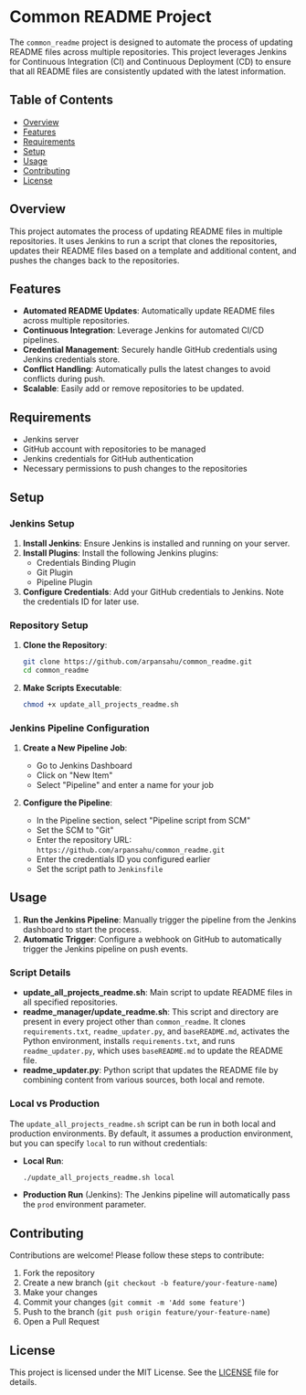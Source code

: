 
# Common README Project

The `common_readme` project is designed to automate the process of updating README files across multiple repositories. This project leverages Jenkins for Continuous Integration (CI) and Continuous Deployment (CD) to ensure that all README files are consistently updated with the latest information.

## Table of Contents

- [Overview](#overview)
- [Features](#features)
- [Requirements](#requirements)
- [Setup](#setup)
- [Usage](#usage)
- [Contributing](#contributing)
- [License](#license)

## Overview

This project automates the process of updating README files in multiple repositories. It uses Jenkins to run a script that clones the repositories, updates their README files based on a template and additional content, and pushes the changes back to the repositories.

## Features

- **Automated README Updates**: Automatically update README files across multiple repositories.
- **Continuous Integration**: Leverage Jenkins for automated CI/CD pipelines.
- **Credential Management**: Securely handle GitHub credentials using Jenkins credentials store.
- **Conflict Handling**: Automatically pulls the latest changes to avoid conflicts during push.
- **Scalable**: Easily add or remove repositories to be updated.

## Requirements

- Jenkins server
- GitHub account with repositories to be managed
- Jenkins credentials for GitHub authentication
- Necessary permissions to push changes to the repositories

## Setup

### Jenkins Setup

1. **Install Jenkins**: Ensure Jenkins is installed and running on your server.
2. **Install Plugins**: Install the following Jenkins plugins:
   - Credentials Binding Plugin
   - Git Plugin
   - Pipeline Plugin
3. **Configure Credentials**: Add your GitHub credentials to Jenkins. Note the credentials ID for later use.

### Repository Setup

1. **Clone the Repository**:
   ```sh
   git clone https://github.com/arpansahu/common_readme.git
   cd common_readme
   ```

2. **Make Scripts Executable**:
   ```sh
   chmod +x update_all_projects_readme.sh
   ```

### Jenkins Pipeline Configuration

1. **Create a New Pipeline Job**:
   - Go to Jenkins Dashboard
   - Click on "New Item"
   - Select "Pipeline" and enter a name for your job

2. **Configure the Pipeline**:
   - In the Pipeline section, select "Pipeline script from SCM"
   - Set the SCM to "Git"
   - Enter the repository URL: `https://github.com/arpansahu/common_readme.git`
   - Enter the credentials ID you configured earlier
   - Set the script path to `Jenkinsfile`

## Usage

1. **Run the Jenkins Pipeline**: Manually trigger the pipeline from the Jenkins dashboard to start the process.
2. **Automatic Trigger**: Configure a webhook on GitHub to automatically trigger the Jenkins pipeline on push events.

### Script Details

- **update_all_projects_readme.sh**: Main script to update README files in all specified repositories.
- **readme_manager/update_readme.sh**: This script and directory are present in every project other than `common_readme`. It clones `requirements.txt`, `readme_updater.py`, and `baseREADME.md`, activates the Python environment, installs `requirements.txt`, and runs `readme_updater.py`, which uses `baseREADME.md` to update the README file.
- **readme_updater.py**: Python script that updates the README file by combining content from various sources, both local and remote.

### Local vs Production

The `update_all_projects_readme.sh` script can be run in both local and production environments. By default, it assumes a production environment, but you can specify `local` to run without credentials:

- **Local Run**:
  ```sh
  ./update_all_projects_readme.sh local
  ```

- **Production Run** (Jenkins):
  The Jenkins pipeline will automatically pass the `prod` environment parameter.

## Contributing

Contributions are welcome! Please follow these steps to contribute:

1. Fork the repository
2. Create a new branch (`git checkout -b feature/your-feature-name`)
3. Make your changes
4. Commit your changes (`git commit -m 'Add some feature'`)
5. Push to the branch (`git push origin feature/your-feature-name`)
6. Open a Pull Request

## License

This project is licensed under the MIT License. See the [LICENSE](LICENSE) file for details.
